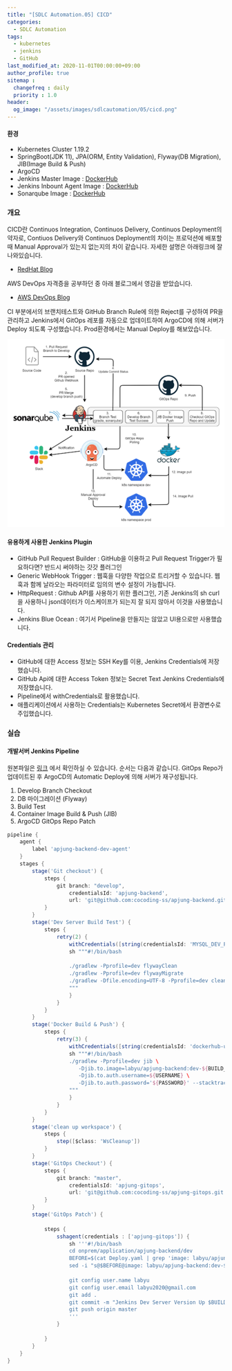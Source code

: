 ```yaml
---
title: "[SDLC Automation.05] CICD"
categories: 
  - SDLC Automation
tags:
  - kubernetes
  - jenkins
  - GitHub
last_modified_at: 2020-11-01T00:00:00+09:00
author_profile: true
sitemap :
  changefreq : daily
  priority : 1.0
header:
  og_image: "/assets/images/sdlcautomation/05/cicd.png"
---
```

#### 환경
- Kubernetes Cluster 1.19.2
- SpringBoot(JDK 11), JPA(ORM, Entity Validation), Flyway(DB Migration), JIB(Image Build & Push)
- ArgoCD
- Jenkins Master Image : [DockerHub](https://hub.docker.com/r/jenkins/jenkins)
- Jenkins Inbount Agent Image :  [DockerHub](https://hub.docker.com/r/jenkins/inbound-agent)
- Sonarqube Image : [DockerHub](https://hub.docker.com/_/sonarqube)


### 개요
CICD란 Continuos Integration, Continuos Delivery, Continuos Deployment의 약자로, Contiuos Delivery와 Continuos Deployment의 차이는 프로덕션에 배포할 때 Manual Approval가 있는지 없는지의 차이 같습니다. 자세한 설명은 아래링크에 잘 나와있습니다.

- [RedHat Blog](https://www.redhat.com/ko/topics/devops/what-is-ci-cd)

AWS DevOps 자격증을 공부하던 중 아래 블로그에서 영감을 받았습니다.
- [AWS DevOps Blog](https://aws.amazon.com/ko/blogs/devops/validating-aws-codecommit-pull-requests-with-aws-codebuild-and-aws-lambda/)

CI 부분에서의 브랜치테스트와 GitHub Branch Rule에 의한 Reject를 구성하여 PR을 관리하고 Jenkins에서 GitOps 레포를 자동으로 업데이트하여 ArgoCD에 의해 서버가 Deploy 되도록 구성했습니다. Prod환경에서는 Manual Deploy를 해보았습니다.

![](/assets/images/sdlcautomation/05/cicd.png)

#### 유용하게 사용한 Jenkins Plugin

- GitHub Pull Request Builder : GitHub을 이용하고 Pull Request Trigger가  필요하다면? 반드시 써야하는 갓갓 플러그인
- Generic WebHook Trigger : 웹훅을 다양한 작업으로 트리거할 수 있습니다. 웹훅과 함께 날라오는 파라미터로 임의의 변수 설정이 가능합니다.
- HttpRequest : Github API를 사용하기 위한 플러그인, 기존 Jenkins의 sh curl을 사용하니 json데이터가 이스케이프가 되는지 잘 되지 않아서 이것을 사용했습니다.
- Jenkins Blue Ocean : 여기서 Pipeline을 만들지는 않았고 UI용으로만 사용했습니다.

#### Credentials 관리
- GitHub에 대한 Access 정보는 SSH Key를 이용, Jenkins Credentials에 저장했습니다.
- GitHub Api에 대한 Access Token 정보는 Secret Text Jenkins Credentials에 저장했습니다.
- Pipeline에서 withCredentials로 활용했습니다.
- 애플리케이션에서 사용하는 Credentials는 Kubernetes Secret에서 환경변수로 주입했습니다.

### 실습
#### 개발서버 Jenkins Pipeline
원본파일은 [링크](https://github.com/cocoding-ss/apjung-gitops/blob/master/onprem/infra/jenkins/jenkinsfiles/apjung-backend-dev-build) 에서 확인하실 수 있습니다. 순서는 다음과 같습니다. GitOps Repo가 업데이트된 후 ArgoCD의 Automatic Deploy에 의해 서버가 재구성됩니다.

1. Develop Branch Checkout
2. DB 마이그레이션 (Flyway)
3. Build Test
4. Container Image Build & Push (JIB)
5. ArgoCD GitOps Repo Patch

```groovy
pipeline {
    agent {
        label 'apjung-backend-dev-agent'
    }
    stages {
        stage('Git checkout') {
            steps {
                git branch: "develop",
                    credentialsId: 'apjung-backend',
                    url: 'git@github.com:cocoding-ss/apjung-backend.git'
            }
        }
        stage('Dev Server Build Test') {
            steps {
                retry(2) {
                    withCredentials([string(credentialsId: 'MYSQL_DEV_PASSWORD', variable: 'MYSQL_ROOT_PASSWORD')]) {
                    sh """#!/bin/bash

                    ./gradlew -Pprofile=dev flywayClean
                    ./gradlew -Pprofile=dev flywayMigrate
                    ./gradlew -Dfile.encoding=UTF-8 -Pprofile=dev clean build
                    """
                    }
                }
            }
        }
        stage('Docker Build & Push') {
            steps {
                retry(3) {
                    withCredentials([string(credentialsId: 'dockerhub-username', variable: 'USERNAME'), string(credentialsId: 'dockerhub-password', variable: 'PASSWORD')]) {
                    sh """#!/bin/bash
                    ./gradlew -Pprofile=dev jib \
                       -Djib.to.image=labyu/apjung-backend:dev-${BUILD_NUMBER} \
                       -Djib.to.auth.username=${USERNAME} \
                       -Djib.to.auth.password='${PASSWORD}' --stacktrace
                    """
                    }
                }
            }
        }
        stage('clean up workspace') {
            steps {
                step([$class: 'WsCleanup'])
            }
        }
        stage('GitOps Checkout') {
            steps {
                git branch: "master",
                    credentialsId: 'apjung-gitops',
                    url: 'git@github.com:cocoding-ss/apjung-gitops.git'
            }
        }
        stage('GitOps Patch') {

            steps {
                sshagent(credentials : ['apjung-gitops']) {
                    sh '''#!/bin/bash
                    cd onprem/application/apjung-backend/dev
                    BEFORE=$(cat Deploy.yaml | grep 'image: labyu/apjung-backend:dev-' | sed -e 's/^ *//g' -e 's/ *$//g')
                    sed -i "s@$BEFORE@image: labyu/apjung-backend:dev-$BUILD_NUMBER@g" Deploy.yaml

                    git config user.name labyu
                    git config user.email labyu2020@gmail.com
                    git add .
                    git commit -m "Jenkins Dev Server Version Up $BUILD_NUMBER"
                    git push origin master
                    '''
                }

            }
        }
    }
}
```